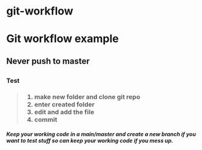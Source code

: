# git-workflow

<h1/>Git workflow example</h1>
<h2>Never push to master<h2/>

<h3>Test<h3/>

>1. make new folder and clone git repo
>2. enter created folder
>3. edit and add the file
>4. commit

<h5>Keep your working code in a main/master and create a new branch if you want to test stuff so can keep your working code if you mess up.</h5>
